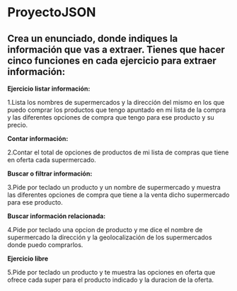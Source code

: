 # ProyectoJSON

## Crea un enunciado, donde indiques la información que vas a extraer. Tienes que hacer cinco funciones en cada ejercicio para extraer información:

**Ejercicio listar información:**

1.Lista los nombres de supermercados y la dirección del mismo en los que puedo comprar los productos que tengo apuntado en mi lista de la compra y las diferentes opciones de compra que tengo para ese producto y su precio.

**Contar información:**

2.Contar el total de opciones de productos de mi lista de compras que tiene en oferta cada supermercado.

**Buscar o filtrar información:**

3.Pide por teclado un producto y un nombre de supermercado y muestra las diferentes opciones de compra que tiene a la venta dicho supermercado para ese producto.

**Buscar información relacionada:**

4.Pide por teclado una opcion de producto y me dice el nombre de supermercado la dirección y la geolocalización de los supermercados donde puedo comprarlos.

**Ejercicio libre**

5.Pide por teclado un producto y te muestra las opciones en oferta que ofrece cada super para el producto indicado y la duracion de la oferta.
